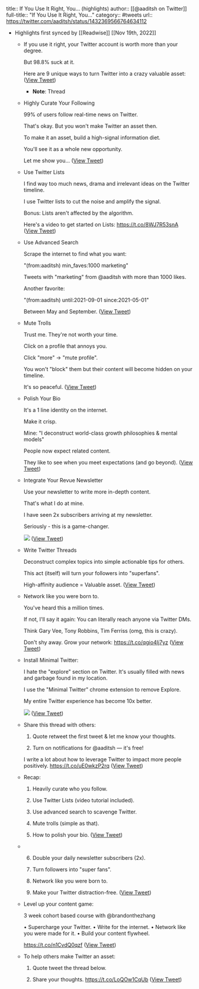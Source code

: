 title:: If You Use It Right, You... (highlights)
author:: [[@aaditsh on Twitter]]
full-title:: "If You Use It Right, You..."
category:: #tweets
url:: https://twitter.com/aaditsh/status/1432369566764634112

- Highlights first synced by [[Readwise]] [[Nov 19th, 2022]]
	- If you use it right, your Twitter account is worth more than your degree.
	  
	  But 98.8% suck at it.
	  
	  Here are 9 unique ways to turn Twitter into a crazy valuable asset: ([View Tweet](https://twitter.com/aaditsh/status/1432369566764634112))
		- **Note**: Thread
	- Highly Curate Your Following
	  
	  99% of users follow real-time news on Twitter.
	  
	  That's okay. But you won't make Twitter an asset then.
	  
	  To make it an asset, build a high-signal information diet.
	  
	  You'll see it as a whole new opportunity.
	  
	  Let me show you... ([View Tweet](https://twitter.com/aaditsh/status/1432369574129934339))
	- Use Twitter Lists
	  
	  I find way too much news, drama and irrelevant ideas on the Twitter timeline.
	  
	  I use Twitter lists to cut the noise and amplify the signal.
	  
	  Bonus: Lists aren't affected by the algorithm.
	  
	  Here's a video to get started on Lists: https://t.co/8WJ7R53snA ([View Tweet](https://twitter.com/aaditsh/status/1432369606098890752))
	- Use Advanced Search
	  
	  Scrape the internet to find what you want:
	  
	  "(from:aaditsh) min_faves:1000 marketing"
	  
	  Tweets with "marketing" from @aaditsh with more than 1000 likes.
	  
	  Another favorite:
	  
	  "(from:aaditsh) until:2021-09-01 since:2021-05-01"
	  
	  Between May and September. ([View Tweet](https://twitter.com/aaditsh/status/1432369610834202630))
	- Mute Trolls
	  
	  Trust me. They're not worth your time.
	  
	  Click on a profile that annoys you.
	  
	  Click "more" → "mute profile".
	  
	  You won't "block" them but their content will become hidden on your timeline.
	  
	  It's so peaceful. ([View Tweet](https://twitter.com/aaditsh/status/1432369614659506180))
	- Polish Your Bio
	  
	  It's a 1 line identity on the internet.
	  
	  Make it crisp.
	  
	  Mine: "I deconstruct world-class growth philosophies & mental models"
	  
	  People now expect related content.
	  
	  They like to see when you meet expectations (and go beyond). ([View Tweet](https://twitter.com/aaditsh/status/1432369616995721226))
	- Integrate Your Revue Newsletter
	  
	  Use your newsletter to write more in-depth content.
	  
	  That's what I do at mine.
	  
	  I have seen 2x subscribers arriving at my newsletter.
	  
	  Seriously - this is a game-changer. 
	  
	  ![](https://pbs.twimg.com/media/E-DLz1cXIAcGTOv.jpg) ([View Tweet](https://twitter.com/aaditsh/status/1432369623979151363))
	- Write Twitter Threads
	  
	  Deconstruct complex topics into simple actionable tips for others.
	  
	  This act (itself) will turn your followers into "superfans".
	  
	  High-affinity audience = Valuable asset. ([View Tweet](https://twitter.com/aaditsh/status/1432369626810290176))
	- Network like you were born to.
	  
	  You've heard this a million times.
	  
	  If not, I'll say it again: You can literally reach anyone via Twitter DMs.
	  
	  Think Gary Vee, Tony Robbins, Tim Ferriss (omg, this is crazy).
	  
	  Don't shy away. Grow your network:
	  https://t.co/qgio4Ij7yz ([View Tweet](https://twitter.com/aaditsh/status/1432369629305921542))
	- Install Minimal Twitter:
	  
	  I hate the "explore" section on Twitter. It's usually filled with news and garbage found in my location.
	  
	  I use the "Minimal Twitter" chrome extension to remove Explore.
	  
	  My entire Twitter experience has become 10x better. 
	  
	  ![](https://pbs.twimg.com/media/E-DL9zwWYAAMIFU.jpg) ([View Tweet](https://twitter.com/aaditsh/status/1432369642912235523))
	- Share this thread with others:
	  
	  1. Quote retweet the first tweet & let me know your thoughts.
	  
	  2. Turn on notifications for @aaditsh — it's free!
	  
	  I write a lot about how to leverage Twitter to impact more people positively. https://t.co/uE0wkzP2rq ([View Tweet](https://twitter.com/aaditsh/status/1432369862886756352))
	- Recap:
	  
	  1. Heavily curate who you follow.
	  
	  2. Use Twitter Lists (video tutorial included).
	  
	  3. Use advanced search to scavenge Twitter.
	  
	  4. Mute trolls (simple as that).
	  
	  5. How to polish your bio. ([View Tweet](https://twitter.com/aaditsh/status/1432371892229492743))
	- 6. Double your daily newsletter subscribers (2x).
	  
	  7. Turn followers into "super fans".
	  
	  8. Network like you were born to.
	  
	  9. Make your Twitter distraction-free. ([View Tweet](https://twitter.com/aaditsh/status/1432372118482739201))
	- Level up your content game:
	  
	  3 week cohort based course with @brandonthezhang 
	  
	  • Supercharge your Twitter.
	  • Write for the internet.
	  • Network like you were made for it.
	  • Build your content flywheel.
	  
	  https://t.co/n1CvdQ0qzf ([View Tweet](https://twitter.com/aaditsh/status/1432387978568126465))
	- To help others make Twitter an asset:
	  
	  1. Quote tweet the thread below.
	  
	  2. Share your thoughts. https://t.co/LoQOw1CqUb ([View Tweet](https://twitter.com/aaditsh/status/1432465199974559749))